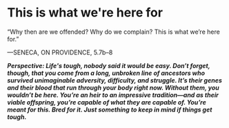 # This is what we're here for

“Why then are we offended? Why do we complain? This is what we’re here for.”

—SENECA, ON PROVIDENCE, 5.7b–8

***Perspective: Life's tough, nobody said it would be easy. Don’t forget, though, that you come from a long, unbroken line of ancestors who survived unimaginable adversity, difficulty, and struggle. It’s their genes and their blood that run through your body right now. Without them, you wouldn’t be here. You’re an heir to an impressive tradition—and as their viable offspring, you’re capable of what they are capable of. You’re meant for this. Bred for it. Just something to keep in mind if things get tough.***